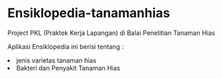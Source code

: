 # Ensiklopedia-tanamanhias
Project PKL (Praktek Kerja Lapangan) di Balai Penelitian Tanaman Hias

Aplikasi Ensiklopedia ini berisi tentang :
<li>jenis varietas tanaman hias</li>
<li>Bakteri dan Penyakit Tanaman Hias</li>

